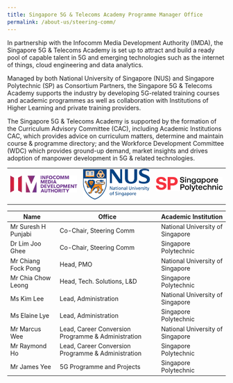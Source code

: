 ```yaml
---
title: Singapore 5G & Telecoms Academy Programme Manager Office
permalink: /about-us/steering-comm/
---
```

In partnership with the Infocomm Media Development Authority (IMDA), the Singapore 5G &amp; Telecoms Academy is set up to attract and build a ready pool of capable talent in 5G and emerging technologies such as the internet of things, cloud engineering and data analytics.

Managed by both National University of Singapore (NUS) and Singapore Polytechnic (SP) as Consortium Partners, the Singapore 5G &amp; Telecoms Academy supports the industry by developing 5G-related training courses and academic programmes as well as collaboration with Institutions of Higher Learning and private training providers.

The Singapore 5G &amp; Telecoms Academy is supported by the formation of the Curriculum Advisory 
Committee (CAC), including Academic Institutions CAC, which provides advice on curriculum matters, determine and maintain course &amp; programme directory; and the Workforce Development Committee (WDC) which provides ground-up demand, market insights and drives adoption of manpower development in 5G &amp; related technologies.




|  |  |    | 
| -------- | -------- | -------- | 
|<img  alt="IMDA" src="/images/banners-and-logos/IMDA%20Logo.png">| <img  alt="NUS" src="/images/banners-and-logos/NUS%20Logo.png"> |<img  alt="SP" src="/images/banners-and-logos/SP%20Logo.png"> |
|  ||  | 



| Name | Office| Academic Institution |
| -------- | -------- | -------- |
| Mr Suresh H Punjabi   | Co-Chair, Steering Comm    | National University of Singapore |
| Dr Lim Joo Ghee | Co-Chair, Steering Comm    | Singapore Polytechnic |
|Mr Chiang Fock Pong   | Head, PMO | National University of Singapore |
| Mr Chia Chow Leong | Head, Tech. Solutions, L&amp;D  | Singapore Polytechnic |
| Ms Kim Lee | Lead, Administration  | National University of Singapore |
|Ms Elaine Lye | Lead, Administration |Singapore Polytechnic |
|Mr Marcus Wee | Lead, Career Conversion Programme & Administration |National University of Singapore |
|Mr Raymond Ho| Lead, Career Conversion Programme & Administration |Singapore Polytechnic |
|Mr James Yee | 5G Programme and Projects |Singapore Polytechnic |